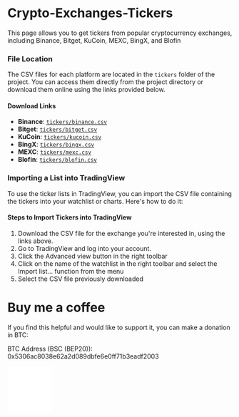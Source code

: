 # Crypto-Exchanges-Tickers
This page allows you to get tickers from popular cryptocurrency exchanges, including Binance, Bitget, KuCoin, MEXC, BingX, and Blofin

### File Location

The CSV files for each platform are located in the `tickers` folder of the project. You can access them directly from the project directory or download them online using the links provided below.

#### Download Links

* **Binance**: [`tickers/binance.csv`](https://github.com/CryptowChris/Crypto-Exchanges-Tickers/blob/main/tickers/binance_tickers.csv)
* **Bitget**: [`tickers/bitget.csv`](https://github.com/CryptowChris/Crypto-Exchanges-Tickers/blob/main/tickers/bitget_tickers.csv)
* **KuCoin**: [`tickers/kucoin.csv`](https://github.com/CryptowChris/Crypto-Exchanges-Tickers/blob/main/tickers/kucoin_tickers.csv)
* **BingX**: [`tickers/bingx.csv`](https://github.com/CryptowChris/Crypto-Exchanges-Tickers/blob/main/tickers/bingx_tickers.csv)
* **MEXC**: [`tickers/mexc.csv`](https://github.com/CryptowChris/Crypto-Exchanges-Tickers/blob/main/tickers/mexc_tickers.csv)
* **Blofin**: [`tickers/blofin.csv`](https://github.com/CryptowChris/Crypto-Exchanges-Tickers/blob/main/tickers/blofin_tickers.csv)

### Importing a List into TradingView

To use the ticker lists in TradingView, you can import the CSV file containing the tickers into your watchlist or charts. Here's how to do it:

#### Steps to Import Tickers into TradingView

1. Download the CSV file for the exchange you're interested in, using the links above.
2. Go to TradingView and log into your account.
3. Click the Advanced view button in the right toolbar
4. Click on the name of the watchlist in the right toolbar and select the Import list… function from the menu
5. Select the CSV file previously downloaded
   
# Buy me a coffee

If you find this helpful and would like to support it, you can make a donation in BTC:

BTC Address (BSC (BEP20)): 0x5306ac8038e62a2d089dbfe6e0ff71b3eadf2003

![BTCQrCode](https://github.com/CryptowChris/Crypto-Exchanges-Tickers/blob/main/BtcQrCode.png)

